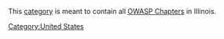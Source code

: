 This [category](:Special:Categories "wikilink") is meant to contain all
[OWASP Chapters](:Category:OWASP_Chapter "wikilink") in Illinois.

[Category:United States](Category:United_States "wikilink")